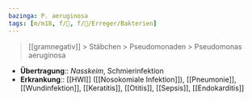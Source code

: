 ```yaml
---
bazinga: P. aeruginosa
tags: [m/m18, f/🦠, f/🦠/Erreger/Bakterien]
---
```

> [[gramnegativ]] > Stäbchen > Pseudomonaden > Pseudomonas aeruginosa
- **Übertragung**:: *Nasskeim*, Schmierinfektion
- **Erkrankung**:: [[HWI]] ([[Nosokomiale Infektion]]), [[Pneumonie]], [[Wundinfektion]], [[Keratitis]], [[Otitis]], [[Sepsis]], [[Endokarditis]]